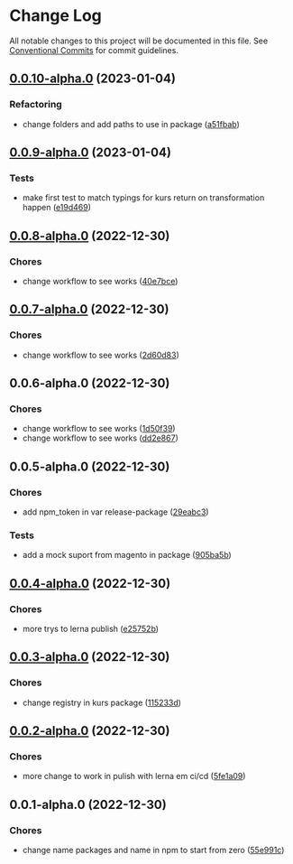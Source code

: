# Change Log

All notable changes to this project will be documented in this file.
See [Conventional Commits](https://conventionalcommits.org) for commit guidelines.

## [0.0.10-alpha.0](https://github.com/Yokaito/kurs/compare/v0.0.9-alpha.0...v0.0.10-alpha.0) (2023-01-04)

### Refactoring

- change folders and add paths to use in package ([a51fbab](https://github.com/Yokaito/kurs/commit/a51fbab0b46507c5e8b61f1bc6c9df116d3dcc55))

## [0.0.9-alpha.0](https://github.com/Yokaito/kurs/compare/v0.0.8-alpha.0...v0.0.9-alpha.0) (2023-01-04)

### Tests

- make first test to match typings for kurs return on transformation happen ([e19d469](https://github.com/Yokaito/kurs/commit/e19d469d4c2b116b595aa416add11f8bbbca1ebd))

## [0.0.8-alpha.0](https://github.com/Yokaito/kurs/compare/v0.0.7-alpha.0...v0.0.8-alpha.0) (2022-12-30)

### Chores

- change workflow to see works ([40e7bce](https://github.com/Yokaito/kurs/commit/40e7bcefacd9182bfe96857e8fab621e3eec281b))

## [0.0.7-alpha.0](https://github.com/Yokaito/kurs/compare/v0.0.6-alpha.0...v0.0.7-alpha.0) (2022-12-30)

### Chores

- change workflow to see works ([2d60d83](https://github.com/Yokaito/kurs/commit/2d60d837038d6d52b6a4c78fa7cfafb695aa12ff))

## 0.0.6-alpha.0 (2022-12-30)

### Chores

- change workflow to see works ([1d50f39](https://github.com/Yokaito/kurs/commit/1d50f39bcc73975f3a3c821ceac0427bde9bdb2a))
- change workflow to see works ([dd2e867](https://github.com/Yokaito/kurs/commit/dd2e8673448a6cc82d022e2950ed74079b55375c))

## 0.0.5-alpha.0 (2022-12-30)

### Chores

- add npm_token in var release-package ([29eabc3](https://github.com/Yokaito/kurs/commit/29eabc36f7df1e35f0fc47a53e447397cf624561))

### Tests

- add a mock suport from magento in package ([905ba5b](https://github.com/Yokaito/kurs/commit/905ba5bb7035161cba4d25d2ec6bd895186c7fcc))

## [0.0.4-alpha.0](https://github.com/Yokaito/kurs/compare/v0.0.3-alpha.0...v0.0.4-alpha.0) (2022-12-30)

### Chores

- more trys to lerna publish ([e25752b](https://github.com/Yokaito/kurs/commit/e25752b4c1822b7b7430e83e58341b1e9b49b6a5))

## [0.0.3-alpha.0](https://github.com/Yokaito/kurs/compare/v0.0.2-alpha.0...v0.0.3-alpha.0) (2022-12-30)

### Chores

- change registry in kurs package ([115233d](https://github.com/Yokaito/kurs/commit/115233dba9f3c0ffd59859dc37921dc55d009bf9))

## [0.0.2-alpha.0](https://github.com/Yokaito/kurs/compare/v0.0.1-alpha.0...v0.0.2-alpha.0) (2022-12-30)

### Chores

- more change to work in pulish with lerna em ci/cd ([5fe1a09](https://github.com/Yokaito/kurs/commit/5fe1a0959b8304eb84b4b55b852c45c33309e566))

## 0.0.1-alpha.0 (2022-12-30)

### Chores

- change name packages and name in npm to start from zero ([55e991c](https://github.com/Yokaito/kurs/commit/55e991c626b89969638aecb107eef8fe4c2796cd))
